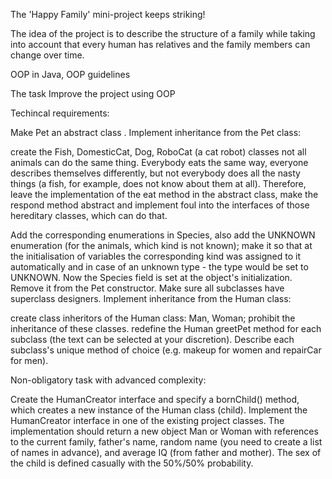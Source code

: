 The 'Happy Family' mini-project keeps striking!

The idea of the project is to describe the structure of a family while taking into account that every human has relatives and the family members can change over time.

OOP in Java, OOP guidelines

The task
Improve the project using OOP

Techincal requirements:

Make  Pet an abstract class .
Implement inheritance from the Pet class:

create the Fish, DomesticCat, Dog, RoboCat (a cat robot) classes
not all animals can do the same thing. Everybody eats the same way, everyone describes themselves differently, but not everybody does all the nasty things (a fish, for example, does not know about them at all). Therefore, leave the implementation of the eat  method in the abstract class, make the respond method abstract and implement foul into the interfaces of those hereditary classes, which can do that.


Add the corresponding enumerations in Species, also add the  UNKNOWN enumeration (for the animals, which kind is not known); make it so that at the initialisation of variables the corresponding kind was assigned to it automatically and in case of an unknown type - the type would be set to UNKNOWN.
Now the Species field is set at the object's initialization. Remove it from the Pet constructor.
Make sure all subclasses have superclass designers.
Implement inheritance from the Human class:

create class inheritors of the Human class: Man, Woman; prohibit the inheritance of these classes.
redefine the Human  greetPet method for each subclass (the text can be selected at your discretion).
Describe each subclass's unique method of choice (e.g. makeup for women and repairCar for men).




Non-obligatory task with advanced complexity:

Create the HumanCreator interface and specify a bornChild() method, which creates a new instance of the Human class (child).
Implement the HumanCreator interface in one of the existing project classes. The implementation should return a new object Man or Woman with references to the current family, father's name, random name (you need to create a list of names in advance), and average IQ (from father and mother). The sex of the child is defined casually with the 50%/50% probability.
